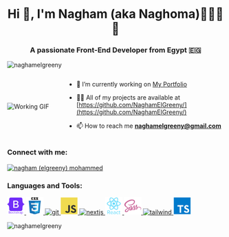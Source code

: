 <!--
**NaghamElGreeny/NaghamElGreeny** is a ✨ _special_ ✨ repository because its `README.md` (this file) appears on your GitHub profile.

Here are some ideas to get you started:

- 🔭 I’m currently working on ...
- 🌱 I’m currently learning ...
- 👯 I’m looking to collaborate on ...
- 🤔 I’m looking for help with ...
- 💬 Ask me about ...
- 📫 How to reach me: ...
- 😄 Pronouns: ...
- ⚡ Fun fact: ...
-->
<h1 align="center">Hi 👋, I'm Nagham (aka Naghoma)👩🏻‍💻💚</h1>
<h3 align="center">A passionate Front-End Developer from Egypt 🇪🇬</h3>

<p align="left"> <img src="https://komarev.com/ghpvc/?username=naghamelgreeny&label=Profile%20views&color=0e75b6&style=flat" alt="naghamelgreeny" /> </p>

<div style="display: flex; align-items: center; gap: 20px;">
<img src="https://github.com/NaghamElGreeny/NaghamElGreeny/blob/main/assets/girl-on-computer-with-idea.gif?raw=true" width="250" alt="Working GIF" />

<div>

- 🔭 I’m currently working on [My Portfolio](https://github.com/NaghamElGreeny/NaghamElGreeny/)

- 👨‍💻 All of my projects are available at [https://github.com/NaghamElGreeny/](https://github.com/NaghamElGreeny/)

- 📫 How to reach me **naghamelgreeny@gmail.com**
</div>
</div>

<h3 align="left">Connect with me:</h3>
<p align="left">
<a href="https://linkedin.com/in/nagham (elgreeny) mohammed" target="blank"><img align="center" src="https://raw.githubusercontent.com/rahuldkjain/github-profile-readme-generator/master/src/images/icons/Social/linked-in-alt.svg" alt="nagham (elgreeny) mohammed" height="30" width="40" /></a>
</p>

<h3 align="left">Languages and Tools:</h3>
<p align="left"> <a href="https://getbootstrap.com" target="_blank" rel="noreferrer"> <img src="https://raw.githubusercontent.com/devicons/devicon/master/icons/bootstrap/bootstrap-plain-wordmark.svg" alt="bootstrap" width="40" height="40"/> </a> <a href="https://www.w3schools.com/css/" target="_blank" rel="noreferrer"> <img src="https://raw.githubusercontent.com/devicons/devicon/master/icons/css3/css3-original-wordmark.svg" alt="css3" width="40" height="40"/> </a> <a href="https://git-scm.com/" target="_blank" rel="noreferrer"> <img src="https://www.vectorlogo.zone/logos/git-scm/git-scm-icon.svg" alt="git" width="40" height="40"/> </a> <a href="https://developer.mozilla.org/en-US/docs/Web/JavaScript" target="_blank" rel="noreferrer"> <img src="https://raw.githubusercontent.com/devicons/devicon/master/icons/javascript/javascript-original.svg" alt="javascript" width="40" height="40"/> </a> <a href="https://nextjs.org/" target="_blank" rel="noreferrer"> <img src="https://cdn.worldvectorlogo.com/logos/nextjs-2.svg" alt="nextjs" width="40" height="40"/> </a> <a href="https://reactjs.org/" target="_blank" rel="noreferrer"> <img src="https://raw.githubusercontent.com/devicons/devicon/master/icons/react/react-original-wordmark.svg" alt="react" width="40" height="40"/> </a> <a href="https://sass-lang.com" target="_blank" rel="noreferrer"> <img src="https://raw.githubusercontent.com/devicons/devicon/master/icons/sass/sass-original.svg" alt="sass" width="40" height="40"/> </a> <a href="https://tailwindcss.com/" target="_blank" rel="noreferrer"> <img src="https://www.vectorlogo.zone/logos/tailwindcss/tailwindcss-icon.svg" alt="tailwind" width="40" height="40"/> </a> <a href="https://www.typescriptlang.org/" target="_blank" rel="noreferrer"> <img src="https://raw.githubusercontent.com/devicons/devicon/master/icons/typescript/typescript-original.svg" alt="typescript" width="40" height="40"/> </a> </p>

<p><img align="center" src="https://github-readme-stats.vercel.app/api/top-langs?username=naghamelgreeny&show_icons=true&locale=en&layout=compact" alt="naghamelgreeny" /></p>
